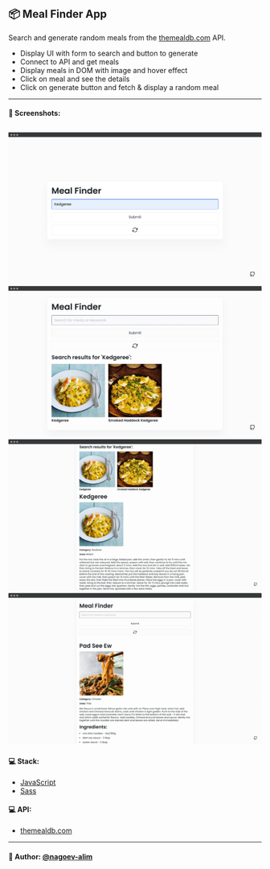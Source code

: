 ## 📦 Meal Finder App

Search and generate random meals from the [themealdb.com](www.themealdb.com) API.

- Display UI with form to search and button to generate
- Connect to API and get meals
- Display meals in DOM with image and hover effect
- Click on meal and see the details
- Click on generate button and fetch & display a random meal
---
#### 🌄 Screenshots:
![App Screenshot](assets/images/preview01.png)
![App Screenshot](assets/images/preview02.png)
![App Screenshot](assets/images/preview03.png)
![App Screenshot](assets/images/preview04.png)
-----

#### 💻 Stack:

- [JavaScript](https://learn.javascript.ru/)
- [Sass](https://sass-lang.com/)

#### 💻 API:

- [themealdb.com](www.themealdb.com)

-----
#### 🙌 Author: [@nagoev-alim](https://github.com/nagoev-alim)
